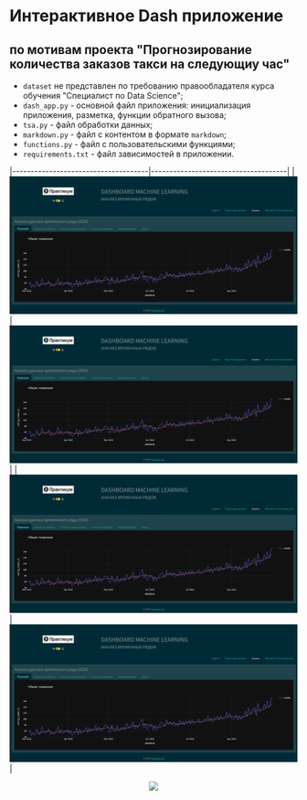 # Интерактивное Dash приложение
## по мотивам проекта "Прогнозирование количества заказов такси на следующиу час"
- `dataset` не представлен по требованию правообладателя курса обучения "Специалист по Data Science";
- `dash_app.py` - основной файл приложения: инициализация приложения, разметка, функции обратного вызова;
- `tsa.py` - файл обработки данных;
- `markdown.py` - файл с контентом в формате `markdown`;
- `functions.py` - файл с пользовательскими функциями;
- `requirements.txt` - файл зависимостей в приложении.


|-------------------------------------|-------------------------------------|
| ![](/assets/preview_tsa_dash_1.png) | ![](/assets/preview_tsa_dash_1.png) |
| ![](/assets/preview_tsa_dash_1.png) | ![](/assets/preview_tsa_dash_1.png) | 



<div id="header" align="center">
  <img src="https://media.giphy.com/media/gjrYDwbjnK8x36xZIO/giphy.gif" width="100"/>
</div>
